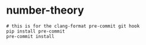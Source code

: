 # number-theory
```
# this is for the clang-format pre-commit git hook
pip install pre-commit
pre-commit install
```